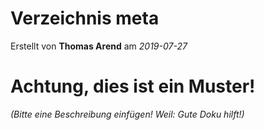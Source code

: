 # Verzeichnis meta

Erstellt von **Thomas Arend** am *2019-07-27*

# Achtung, dies ist ein **Muster!**

*(Bitte eine Beschreibung einfügen! Weil: Gute Doku hilft!)*

